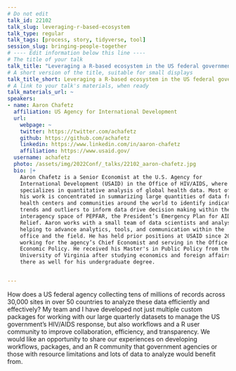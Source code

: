 ```yaml
---
# Do not edit
talk_id: 22102
talk_slug: leveraging-r-based-ecosystem
talk_type: regular
talk_tags: [process, story, tidyverse, tool]
session_slug: bringing-people-together
# ---- Edit information below this line ----
# The title of your talk
talk_title: "Leveraging a R-based ecosystem in the US federal government"
# A short version of the title, suitable for small displays
talk_title_short: Leveraging a R-based ecosystem in the US federal government
# A link to your talk's materials, when ready
talk_materials_url: ~
speakers:
- name: Aaron Chafetz
  affiliation: US Agency for International Development
  url:
    webpage: ~
    twitter: https://twitter.com/achafetz
    github: https://github.com/achafetz
    linkedin: https://www.linkedin.com/in/aaron-chafetz
    affiliation: https://www.usaid.gov/
  username: achafetz
  photo: /assets/img/2022Conf/_talks/22102_aaron-chafetz.jpg
  bio: |+
    Aaron Chafetz is a Senior Economist at the U.S. Agency for
    International Development (USAID) in the Office of HIV/AIDS, where he
    specializes in quantitative analysis of global health data. Most of
    his work is concentrated in summarizing large quantities of data from
    health centers and communities around the world to identify indicator
    trends and outliers to inform data drive decision making within the
    interagency space of PEPFAR, the President’s Emergency Plan for AIDS
    Relief. Aaron works with a small team of data scientists and analysts,
    helping to advance analytics, tools, and communication within the
    office and the field. He has held prior positions at USAID since 2013,
    working for the agency’s Chief Economist and serving in the Office of
    Economic Policy. He received his Master's in Public Policy from the
    University of Virginia after studying economics and foreign affairs
    there as well for his undergraduate degree.


---
```


<!-- ABSTRACT ----
Please write abstract below. You may use simple markdown (links, code style, bold, italics)
-->

How does a US federal agency collecting tens of millions of records across
30,000 sites in over 50 countries to analyze these data efficiently and
effectively? My team and I have developed not just multiple custom packages
for working with our large quarterly datasets to manage the US government’s
HIV/AIDS response, but also workflows and a R user community to improve
collaboration, efficiency, and transparency. We would like an opportunity to
share our experiences on developing workflows, packages, and an R community
that government agencies or those with resource limitations and lots of data to
analyze would benefit from.
